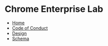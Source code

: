 # Chrome Enterprise Lab

*   [Home](/README.md)
*   [Code of Conduct](/CODE_OF_CONDUCT.md)
*   [Design](/docs/design-overview.md)
*   [Schema](/docs/schema-guidelines.md)

[logo]: /docs/images/chrome-logo.png
[home]: /README.md
